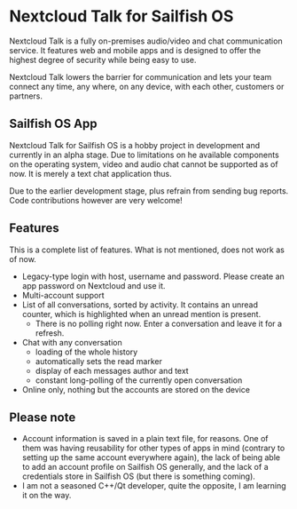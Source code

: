 # Nextcloud Talk for Sailfish OS

Nextcloud Talk is a fully on-premises audio/video and chat communication service. It features web and mobile apps and is designed to offer the highest degree of security while being easy to use.

Nextcloud Talk lowers the barrier for communication and lets your team connect any time, any where, on any device, with each other, customers or partners.

## Sailfish OS App

Nextcloud Talk for Sailfish OS is a hobby project in development and currently in an alpha stage. Due to limitations on he available components on the operating system, video and audio chat cannot be supported as of now. It is merely a text chat application thus.

Due to the earlier development stage, plus refrain from sending bug reports. Code contributions however are very welcome! 

## Features

This is a complete list of features. What is not mentioned, does not work as of now.

* Legacy-type login with host, username and password. Please create an app password on Nextcloud and use it.
* Multi-account support
* List of all conversations, sorted by activity. It contains an unread counter, which is highlighted when an unread mention is present.
	- There is no polling right now. Enter a conversation and leave it for a refresh.
* Chat with any conversation
	- loading of the whole history
	- automatically sets the read marker
	- display of each messages author and text
	- constant long-polling of the currently open conversation
* Online only, nothing but the accounts are stored on the device
	
## Please note

* Account information is saved in a plain text file, for reasons. One of them was having reusability for other types of apps in mind (contrary to setting up the same account everywhere again), the lack of being able to add an account profile on Sailfish OS generally, and the lack of a credentials store in Sailfish OS (but there is something coming).
* I am not a seasoned C++/Qt developer, quite the opposite, I am learning it on the way.